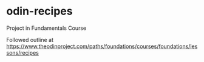 # odin-recipes
Project in Fundamentals Course

Followed outline at https://www.theodinproject.com/paths/foundations/courses/foundations/lessons/recipes
